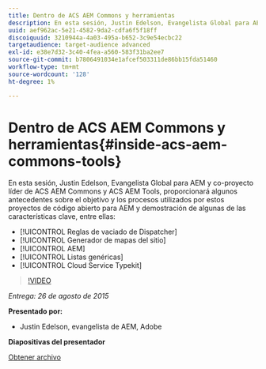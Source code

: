 ```yaml
---
title: Dentro de ACS AEM Commons y herramientas
description: En esta sesión, Justin Edelson, Evangelista Global para AEM y co-proyecto líder de ACS AEM Commons y ACS AEM Tools proporcionará algunos antecedentes sobre el objetivo y los procesos utilizados por estos proyectos de código abierto para AEM y demostración de algunas de las características clave.
uuid: aef962ac-5e21-4582-9da2-cdfa6f5f18ff
discoiquuid: 3210944a-4a03-495a-b652-3c9e54ecbc22
targetaudience: target-audience advanced
exl-id: e38e7d32-3c40-4fea-a560-583f31ba2ee7
source-git-commit: b7806491034e1afcef503311de86bb15fda51460
workflow-type: tm+mt
source-wordcount: '128'
ht-degree: 1%

---
```


# Dentro de ACS AEM Commons y herramientas{#inside-acs-aem-commons-tools}

En esta sesión, Justin Edelson, Evangelista Global para AEM y co-proyecto líder de ACS AEM Commons y ACS AEM Tools, proporcionará algunos antecedentes sobre el objetivo y los procesos utilizados por estos proyectos de código abierto para AEM y demostración de algunas de las características clave, entre ellas:

* [!UICONTROL Reglas de vaciado de Dispatcher]
* [!UICONTROL Generador de mapas del sitio]
* [!UICONTROL AEM]
* [!UICONTROL Listas genéricas]
* [!UICONTROL Cloud Service Typekit]

>[!VIDEO](https://video.tv.adobe.com/v/19374/?quality=9)

*Entrega: 26 de agosto de 2015*

**Presentado por:**

* Justin Edelson, evangelista de AEM, Adobe

**Diapositivas del presentador**

[Obtener archivo](assets/08262015-commons-and-tools.pptx)
<!--
[Get back to the Overview](https://helpx.adobe.com/experience-manager/kt/eseminars/gems/aem-index.html)
-->
